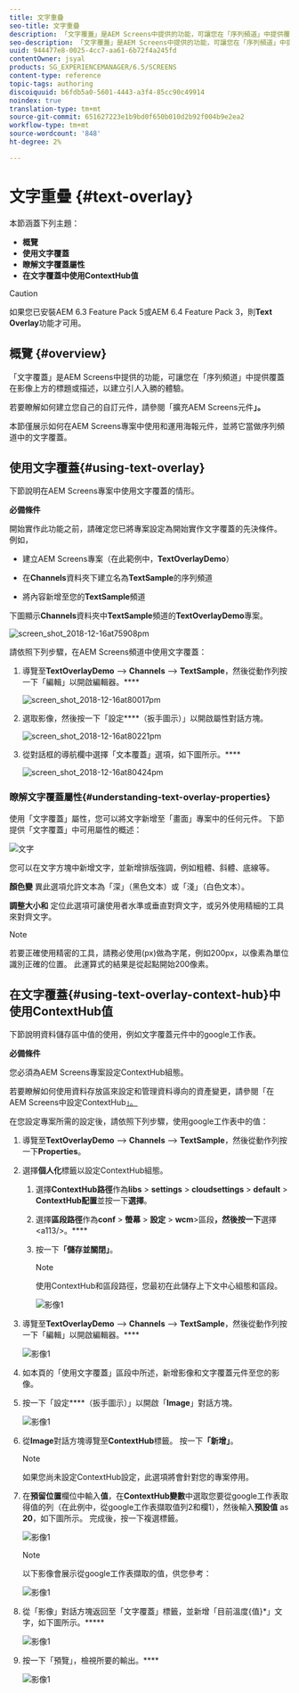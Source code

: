 ```yaml
---
title: 文字重疊
seo-title: 文字重疊
description: 「文字覆蓋」是AEM Screens中提供的功能，可讓您在「序列頻道」中提供覆蓋在影像上方的標題或描述，以建立引人入勝的體驗。 請依照本頁進一步瞭解。
seo-description: 「文字覆蓋」是AEM Screens中提供的功能，可讓您在「序列頻道」中提供覆蓋在影像上方的標題或描述，以建立引人入勝的體驗。 請依照本頁進一步瞭解。
uuid: 944477e8-0025-4cc7-aa61-6b72f4a245fd
contentOwner: jsyal
products: SG_EXPERIENCEMANAGER/6.5/SCREENS
content-type: reference
topic-tags: authoring
discoiquuid: b6fdb5a0-5601-4443-a3f4-85cc90c49914
noindex: true
translation-type: tm+mt
source-git-commit: 651627223e1b9bd0f650b010d2b92f004b9e2ea2
workflow-type: tm+mt
source-wordcount: '848'
ht-degree: 2%

---
```



# 文字重疊 {#text-overlay}

本節涵蓋下列主題：

* **概覽**
* **使用文字覆蓋**
* **瞭解文字覆蓋屬性**
* **在文字覆蓋中使用ContextHub值**

>[!CAUTION]
>
>如果您已安裝AEM 6.3 Feature Pack 5或AEM 6.4 Feature Pack 3，則&#x200B;**Text Overlay**&#x200B;功能才可用。

## 概覽 {#overview}

「文字覆蓋」是AEM Screens中提供的功能，可讓您在「序列頻道」中提供覆蓋在影像上方的標題或描述，以建立引人入勝的體驗。

若要瞭解如何建立您自己的自訂元件，請參閱「擴充AEM Screens元件&#x200B;**」。**

本節僅展示如何在AEM Screens專案中使用和運用海報元件，並將它當做序列頻道中的文字覆蓋。

## 使用文字覆蓋{#using-text-overlay}

下節說明在AEM Screens專案中使用文字覆蓋的情形。

**必備條件**

開始實作此功能之前，請確定您已將專案設定為開始實作文字覆蓋的先決條件。 例如，

* 建立AEM Screens專案（在此範例中，**TextOverlayDemo**）

* 在&#x200B;**Channels**&#x200B;資料夾下建立名為&#x200B;**TextSample**&#x200B;的序列頻道

* 將內容新增至您的&#x200B;**TextSample**&#x200B;頻道

下圖顯示&#x200B;**Channels**&#x200B;資料夾中&#x200B;**TextSample**&#x200B;頻道的&#x200B;**TextOverlayDemo**&#x200B;專案。

![screen_shot_2018-12-16at75908pm](assets/screen_shot_2018-12-16at75908pm.png)

請依照下列步驟，在AEM Screens頻道中使用文字覆蓋：

1. 導覽至&#x200B;**TextOverlayDemo** —> **Channels** —> **TextSample**，然後從動作列按一下「編輯」以開啟編輯器。****

   ![screen_shot_2018-12-16at80017pm](assets/screen_shot_2018-12-16at80017pm.png)

1. 選取影像，然後按一下「設定&#x200B;****（扳手圖示）」以開啟屬性對話方塊。

   ![screen_shot_2018-12-16at80221pm](assets/screen_shot_2018-12-16at80221pm.png)

1. 從對話框的導航欄中選擇「文本覆蓋」選項，如下圖所示。****

   ![screen_shot_2018-12-16at80424pm](assets/screen_shot_2018-12-16at80424pm.png)

### 瞭解文字覆蓋屬性{#understanding-text-overlay-properties}

使用「文字覆蓋」屬性，您可以將文字新增至「畫面」專案中的任何元件。 下節提供「文字覆蓋」中可用屬性的概述：

![文字](assets/text.gif)

您可以在文字方塊中新增文字，並新增排版強調，例如粗體、斜體、底線等。

**顏色變** 異此選項允許文本為「深」（黑色文本）或「淺」（白色文本）。

**調整大小和** 定位此選項可讓使用者水準或垂直對齊文字，或另外使用精細的工具來對齊文字。

>[!NOTE]
>
>若要正確使用精密的工具，請務必使用(px)做為字尾，例如200px，以像素為單位識別正確的位置。 此運算式的結果是從起點開始200像素。

## 在文字覆蓋{#using-text-overlay-context-hub}中使用ContextHub值

下節說明資料儲存區中值的使用，例如文字覆蓋元件中的google工作表。

**必備條件**

您必須為AEM Screens專案設定ContextHub組態。

若要瞭解如何使用資料存放區來設定和管理資料導向的資產變更，請參閱「在AEM Screens中設定ContextHub[」。](https://docs.adobe.com/content/help/en/experience-manager-screens/user-guide/developing/configuring-context-hub.html)

在您設定專案所需的設定後，請依照下列步驟，使用google工作表中的值：

1. 導覽至&#x200B;**TextOverlayDemo** —> **Channels** —> **TextSample**，然後從動作列按一下&#x200B;**Properties**。

1. 選擇&#x200B;**個人化**&#x200B;標籤以設定ContextHub組態。

   1. 選擇&#x200B;**ContextHub路徑**&#x200B;作為&#x200B;**libs** > **settings** > **cloudsettings** > **default** > **ContextHub配置**&#x200B;並按一下&#x200B;**選擇**。

   1. 選擇&#x200B;**區段路徑**&#x200B;作為&#x200B;**conf** > **螢幕** > **設定** > **wcm**>區段&#x200B;**，然後按一下**&#x200B;選擇&lt;a113/>。****

   1. 按一下&#x200B;**「儲存並關閉」**。

      >[!NOTE]
      >
      >使用ContextHub和區段路徑，您最初在此儲存上下文中心組態和區段。

      ![影像1](/help/user-guide/assets/text-overlay/text-overlay8.png)

1. 導覽至&#x200B;**TextOverlayDemo** —> **Channels** —> **TextSample**，然後從動作列按一下「編輯」以開啟編輯器。****

   ![影像1](/help/user-guide/assets/text-overlay/text-overlay1.png)

1. 如本頁的「使用文字覆蓋」區段中所述，新增影像和文字覆蓋元件至您的影像。[](/help/user-guide/text-overlay.md#using-text-overlay)

1. 按一下「設定&#x200B;****（扳手圖示）」以開啟「**Image**」對話方塊。

   ![影像1](/help/user-guide/assets/text-overlay/text-overlay4.png)

1. 從&#x200B;**Image**&#x200B;對話方塊導覽至&#x200B;**ContextHub**&#x200B;標籤。 按一下&#x200B;**「新增」**。

   >[!NOTE]
   >如果您尚未設定ContextHub設定，此選項將會針對您的專案停用。

1. 在&#x200B;**預留位置**&#x200B;欄位中輸入&#x200B;**值**，在&#x200B;**ContextHub變數**&#x200B;中選取您要從google工作表取得值的列（在此例中，從google工作表擷取值列2和欄1），然後輸入&#x200B;**預設值** as **20**，如下圖所示。 完成後，按一下複選標籤。

   ![影像1](/help/user-guide/assets/text-overlay/text-overlay5.png)

   >[!NOTE]
   >以下影像會展示從google工作表擷取的值，供您參考：

   ![影像1](/help/user-guide/assets/text-overlay/text-overlay6.png)

1. 從「影像」對話方塊返回至「文字覆蓋」標籤，並新增「目前溫度{值}*」文字，如下圖所示。*****

   ![影像1](/help/user-guide/assets/text-overlay/text-overlay7.png)

1. 按一下「預覽」，檢視所要的輸出。****

   ![影像1](/help/user-guide/assets/text-overlay/text-overlay10.png)















